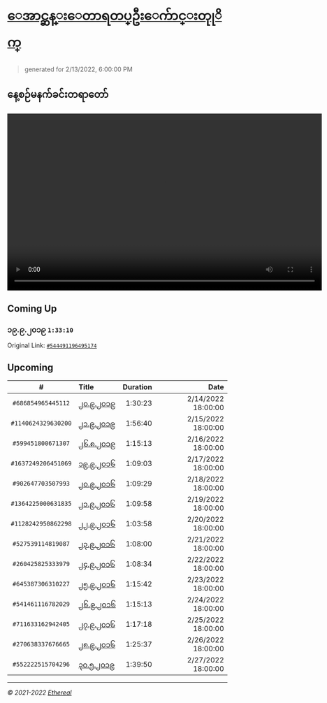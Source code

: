 # [ေအာင္ဆန္းေတာရတပ္ဦးေက်ာင္းတုုိက္](https://www.facebook.com/655653464834259)

> generated for 2/13/2022, 6:00:00 PM

## နေ့စဉ်မနက်ခင်းတရာတော်

<video type="video/mp4" src="https://storage.googleapis.com/mogok-aungsan.appspot.com/public/dhamma/videos/output.mp4" width="720" height="405" preload="auto" controls></video>

## Coming Up

### ၁၉.၉.၂၀၁၉ `1:33:10`

Original Link: [`#544491196495174`](https://www.facebook.com/655653464834259/videos/544491196495174)

## Upcoming

| # | Title | Duration | Date |
|:-----:|:------|---------:|-------------:|
| `#686854965445112` | [၂၀.၉.၂၀၁၉](https://www.facebook.com/655653464834259/videos/686854965445112) | 1:30:23 | 2/14/2022 18:00:00 |
| `#1140624329630200` | [၂၁.၉.၂၀၁၉](https://www.facebook.com/655653464834259/videos/1140624329630200) | 1:56:40 | 2/15/2022 18:00:00 |
| `#599451800671307` | [၂၆.၈.၂၀၁၉](https://www.facebook.com/655653464834259/videos/599451800671307) | 1:15:13 | 2/16/2022 18:00:00 |
| `#1637249206451069` | [၁၉.၉.၂၀၁၆](https://www.facebook.com/655653464834259/videos/1637249206451069) | 1:09:03 | 2/17/2022 18:00:00 |
| `#902647703507993` | [၂၀.၉.၂၀၁၆](https://www.facebook.com/655653464834259/videos/902647703507993) | 1:09:29 | 2/18/2022 18:00:00 |
| `#1364225000631835` | [၂၁.၉.၂၀၁၆](https://www.facebook.com/655653464834259/videos/1364225000631835) | 1:09:58 | 2/19/2022 18:00:00 |
| `#1128242950862298` | [၂၂.၉.၂၀၁၆](https://www.facebook.com/655653464834259/videos/1128242950862298) | 1:03:58 | 2/20/2022 18:00:00 |
| `#527539114819087` | [၂၃.၉.၂၀၁၆](https://www.facebook.com/655653464834259/videos/527539114819087) | 1:08:00 | 2/21/2022 18:00:00 |
| `#260425825333979` | [၂၄.၉.၂၀၁၆](https://www.facebook.com/655653464834259/videos/260425825333979) | 1:08:34 | 2/22/2022 18:00:00 |
| `#645387306310227` | [၂၅.၉.၂၀၁၆](https://www.facebook.com/655653464834259/videos/645387306310227) | 1:15:42 | 2/23/2022 18:00:00 |
| `#541461116782029` | [၂၆.၉.၂၀၁၆](https://www.facebook.com/655653464834259/videos/541461116782029) | 1:15:13 | 2/24/2022 18:00:00 |
| `#711633162942405` | [၂၇.၉.၂၀၁၆](https://www.facebook.com/655653464834259/videos/711633162942405) | 1:17:18 | 2/25/2022 18:00:00 |
| `#270638337676665` | [၂၈.၉.၂၀၁၆](https://www.facebook.com/655653464834259/videos/270638337676665) | 1:25:37 | 2/26/2022 18:00:00 |
| `#552222515704296` | [၃၀.၅.၂၀၁၉](https://www.facebook.com/655653464834259/videos/552222515704296) | 1:39:50 | 2/27/2022 18:00:00 |

---

_&copy; 2021-2022 [Ethereal](https://github.com/etherealtech)_